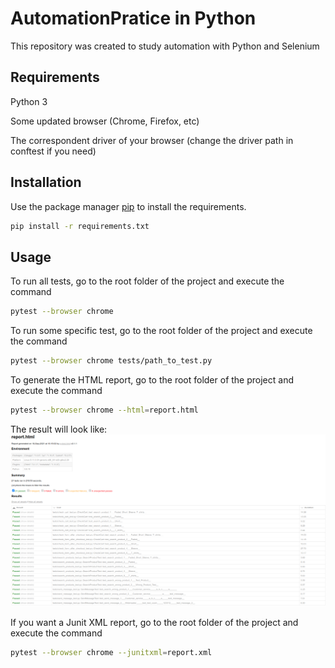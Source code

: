 # AutomationPratice in Python

This repository was created to study automation with Python and Selenium

## Requirements

Python 3

Some updated browser (Chrome, Firefox, etc)

The correspondent driver of your browser (change the driver path in conftest if you need)
## Installation

Use the package manager [pip](https://pip.pypa.io/en/stable/) to install the requirements.

```bash
pip install -r requirements.txt
```

## Usage
To run all tests, go to the root folder of the project and execute the command
```bash
pytest --browser chrome
```

To run some specific test, go to the root folder of the project and execute the command
```bash
pytest --browser chrome tests/path_to_test.py
```
To generate the HTML report, go to the root folder of the project and execute the command
```bash
pytest --browser chrome --html=report.html
```

The result will look like:
![alt text](https://github.com/marlonrochaeng/pythonAutomationPratice/blob/master/Report%20Example.png?raw=true)

If you want a Junit XML report, go to the root folder of the project and execute the command
```bash
pytest --browser chrome --junitxml=report.xml
```
